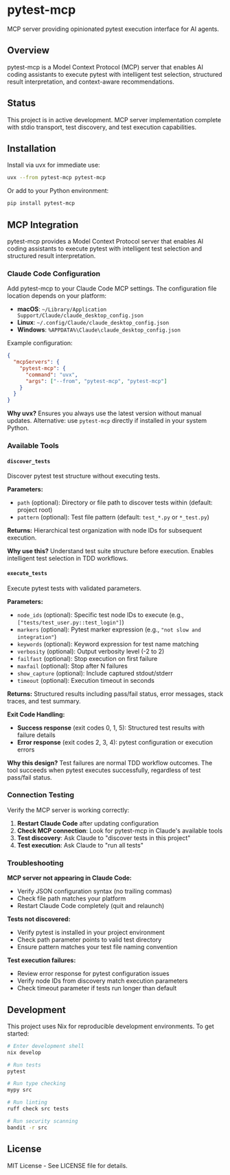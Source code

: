 # pytest-mcp

MCP server providing opinionated pytest execution interface for AI agents.

## Overview

pytest-mcp is a Model Context Protocol (MCP) server that enables AI coding assistants to execute pytest with intelligent test selection, structured result interpretation, and context-aware recommendations.

## Status

This project is in active development. MCP server implementation complete with stdio transport, test discovery, and test execution capabilities.

## Installation

Install via uvx for immediate use:

```bash
uvx --from pytest-mcp pytest-mcp
```

Or add to your Python environment:

```bash
pip install pytest-mcp
```

## MCP Integration

pytest-mcp provides a Model Context Protocol server that enables AI coding assistants to execute pytest with intelligent test selection and structured result interpretation.

### Claude Code Configuration

Add pytest-mcp to your Claude Code MCP settings. The configuration file location depends on your platform:

- **macOS**: `~/Library/Application Support/Claude/claude_desktop_config.json`
- **Linux**: `~/.config/Claude/claude_desktop_config.json`
- **Windows**: `%APPDATA%\Claude\claude_desktop_config.json`

Example configuration:

```json
{
  "mcpServers": {
    "pytest-mcp": {
      "command": "uvx",
      "args": ["--from", "pytest-mcp", "pytest-mcp"]
    }
  }
}
```

**Why uvx?** Ensures you always use the latest version without manual updates. Alternative: use `pytest-mcp` directly if installed in your system Python.

### Available Tools

#### `discover_tests`

Discover pytest test structure without executing tests.

**Parameters:**
- `path` (optional): Directory or file path to discover tests within (default: project root)
- `pattern` (optional): Test file pattern (default: `test_*.py` or `*_test.py`)

**Returns:** Hierarchical test organization with node IDs for subsequent execution.

**Why use this?** Understand test suite structure before execution. Enables intelligent test selection in TDD workflows.

#### `execute_tests`

Execute pytest tests with validated parameters.

**Parameters:**
- `node_ids` (optional): Specific test node IDs to execute (e.g., `["tests/test_user.py::test_login"]`)
- `markers` (optional): Pytest marker expression (e.g., `"not slow and integration"`)
- `keywords` (optional): Keyword expression for test name matching
- `verbosity` (optional): Output verbosity level (-2 to 2)
- `failfast` (optional): Stop execution on first failure
- `maxfail` (optional): Stop after N failures
- `show_capture` (optional): Include captured stdout/stderr
- `timeout` (optional): Execution timeout in seconds

**Returns:** Structured results including pass/fail status, error messages, stack traces, and test summary.

**Exit Code Handling:**
- **Success response** (exit codes 0, 1, 5): Structured test results with failure details
- **Error response** (exit codes 2, 3, 4): pytest configuration or execution errors

**Why this design?** Test failures are normal TDD workflow outcomes. The tool succeeds when pytest executes successfully, regardless of test pass/fail status.

### Connection Testing

Verify the MCP server is working correctly:

1. **Restart Claude Code** after updating configuration
2. **Check MCP connection**: Look for pytest-mcp in Claude's available tools
3. **Test discovery**: Ask Claude to "discover tests in this project"
4. **Test execution**: Ask Claude to "run all tests"

### Troubleshooting

**MCP server not appearing in Claude Code:**
- Verify JSON configuration syntax (no trailing commas)
- Check file path matches your platform
- Restart Claude Code completely (quit and relaunch)

**Tests not discovered:**
- Verify pytest is installed in your project environment
- Check path parameter points to valid test directory
- Ensure pattern matches your test file naming convention

**Test execution failures:**
- Review error response for pytest configuration issues
- Verify node IDs from discovery match execution parameters
- Check timeout parameter if tests run longer than default

## Development

This project uses Nix for reproducible development environments. To get started:

```bash
# Enter development shell
nix develop

# Run tests
pytest

# Run type checking
mypy src

# Run linting
ruff check src tests

# Run security scanning
bandit -r src
```

## License

MIT License - See LICENSE file for details.
